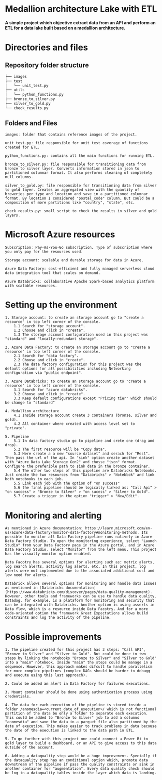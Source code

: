 # Medallion architecture Lake with ETL 

#### A simple project which objective extract data from an API and perform an ETL for a data lake built based on a medallion architecture.

# Directories and files

## Repository folder structure

```bash
├── images
├── test
│   └── unit_test.py
├── utils
│   └── python_functions.py
├── bronze_to_silver.py
├── silver_to_gold.py
└── check_results.py
```

## Folders and Files

    images: folder that contains reference images of the project.

    unit_test.py: file responsible for unit test coverage of functions created for ETL.

    python_functions.py: contains all the main functions for running ETL.

    bronze_to_silver.py: file responsible for transitioning data from bronze to silver layer. Converts information stored in json to partitioned columnar format. It also performs cleaning of completely null columns.

    silver_to_gold.py: file responsible for transitioning data from silver to gold layer. Creates an aggregated view with the quantity of breweries per type and location and save in a partitioned columnar format. By location I considered "postal_code" column. But could be a composition of more partitions like "country", "state", etc.
    
    check_results.py: small script to check the results in silver and gold layers.

# Microsoft Azure resources

    Subscription: Pay-As-You-Go subscription. Type of subscription where you only pay for the resources used.

    Storage account: scalable and durable storage for data in Azure.

    Azure Data Factory: cost-efficient and fully managed serverless cloud data integration tool that scales on demand.

    Azure Databricks: collaborative Apache Spark-based analytics platform with scalable resources.

# Setting up the environment

    1. Storage account: to create an storage account go to "create a resource" in top left corner of the console.
        1.1 Search for "storage account".
        1.2 Choose and click in "create".
        1.3 The storage account configuration used in this project was "standard" and "locally-redundant storage".

    2. Azure Data Factory: to create an storage account go to "create a resource" in top left corner of the console.
        2.1 Search for "data factory".
        2.2 Choose and click in "create".
        2.3 The data factory configuration for this project was the default options for all possibilities including Networking configuration via "public endpoint".

    3. Azure Databricks: to create an storage account go to "create a resource" in top left corner of the console.
        3.1 Search for "azure databricks".
        3.2 Choose and click in "create".
        3.3 Keep default configurations except "Pricing tier" which should be change to "standard"

    4. Medallion architecture
        4.1 Inside storage account create 3 containers (bronze, silver and gold).
        4.2 All container where created with access level set to "private".

    5. Pipeline
        5.1 In data factory studio go to pipeline and crete one (drag and drop).
        5.2 The first resource will be "Copy data".
        5.3 Here create a a new "source dataset" and serach for "Rest". Then pass the url of the api. In "sink" option create another dataset with "Azure Data Lake Storage Gen2" and chosse "json" format. Configure the preferible path to sink data in the bronze container.
        5.4 The other two steps of this pipeline are Databricks Notebooks. Just create the two resources from "Databricks" > "Notebbok" and link both notebooks in each job.
        5.5 Link each job with the option of "on success"
        5.6 the final pipeline should be logically linked as: "Call Api" > "on success" > "Bronze to Silver" > "on sucess" > "Silver to Gold".
        5.7 Create a trigger in the option "trigger" > "New/Edit".


# Monitoring and alerting

    As mentioned in Azure documentation: https://learn.microsoft.com/en-us/azure/data-factory/monitor-data-factory#monitoring-methods. Its possible to monitor all Data Factory pipeline runs natively in Azure Data Factory Studio. To open the monitoring experience, select "Launch Studio" from your Data Factory page in the Azure portal, and in Azure Data Factory Studio, select "Monitor" from the left menu. This project has the visually monitor option enabled.

    Data Facotry has several options for alerting such as: metric alerts, log search alerts, activity log alerts, etc. In this project, log alerts were not implemented due to the associated additional cost and low need for alerts.

    Databrick allows several options for monitoring and handle data issues as mentioned in [Databricks documentation](https://www.databricks.com/discover/pages/data-quality-management). However, other tools and frameworks can be use to handle data quality. Datadog, for example, is a plataform for monitoring and security that can be integrated with Databricks. Another option is using asserts in Data flow, which is a resource inside Data Facotry. And for a more code-oriented option the framework Great Expectations allows build constraints and log the activity of the pipeline.

# Possible improvements

    1. The pipeline created for this project has 3 steps: "Call API", "Bronze to Silver" and "Silver to Gold". But could be done in two steps by linking the notebooks "Bronze to Silver" and "Silver to Gold" into a "main" notebook. Inside "main" the steps could be manage in a sequence. However, this approach makes difcult to handle parallelism for more complex pipelines (complex DAGs should be harder to debugg and execute using this last approach).

    2. Could be added an alert in Data Factory for failures executions.

    3. Mount container should be done using authentication process using credentials.

    4. The data for each execution of the pipeline is stored inside a folder /anomesdia=<current_date_of_execution>/ which is not functional partition of the data bu only a folder to separate each execution. This could be added to "Bronze to Silver" job to add a columns "anomesdia" and save the data in a parquet file also partiioned by the date of execution. This makes easier to track problems in data becouse the date of the execution is linked to the data path in ETL.

    5. To go further with this project one could connect a Power Bi to gold layer to build a dashboard, or an API to give access to this data outside of the account.

    6. Adding a dataquality step would be a huge improvement. Specially if the dataquality step has an conditional option which, promote data downstream of the pipeline if pass the quality constraints or sink in another container for "augmentation". Every data quality check should be log in a dataquality tables inside the layer which data is landing.